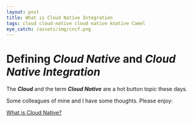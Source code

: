 ```yaml
---
layout: post
title: What is Cloud Native Integration
tags: cloud cloud-native cloud native knative Camel 
eye_catch: /assets/img/cncf.png
---
```


# Defining ***Cloud Native*** and ***Cloud Native Integration***

The ***Cloud*** and the term ***Cloud Native*** are a hot button topic these days. 

Some colleagues of mine and I have some thoughts. Please enjoy: 

[What is Cloud Native?](https://github.com/rh-ei-stp/cloud-native-integration/blob/master/README.md)